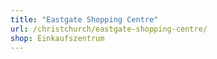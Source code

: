 ```yaml
---
title: "Eastgate Shopping Centre"
url: /christchurch/eastgate-shopping-centre/
shop: Einkaufszentrum
---
```

